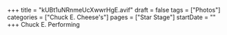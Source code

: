 +++
title = "kUBt1uNRnmeUcXwwrHgE.avif"
draft = false
tags = ["Photos"]
categories = ["Chuck E. Cheese's"]
pages = ["Star Stage"]
startDate = ""
+++
Chuck E. Performing
